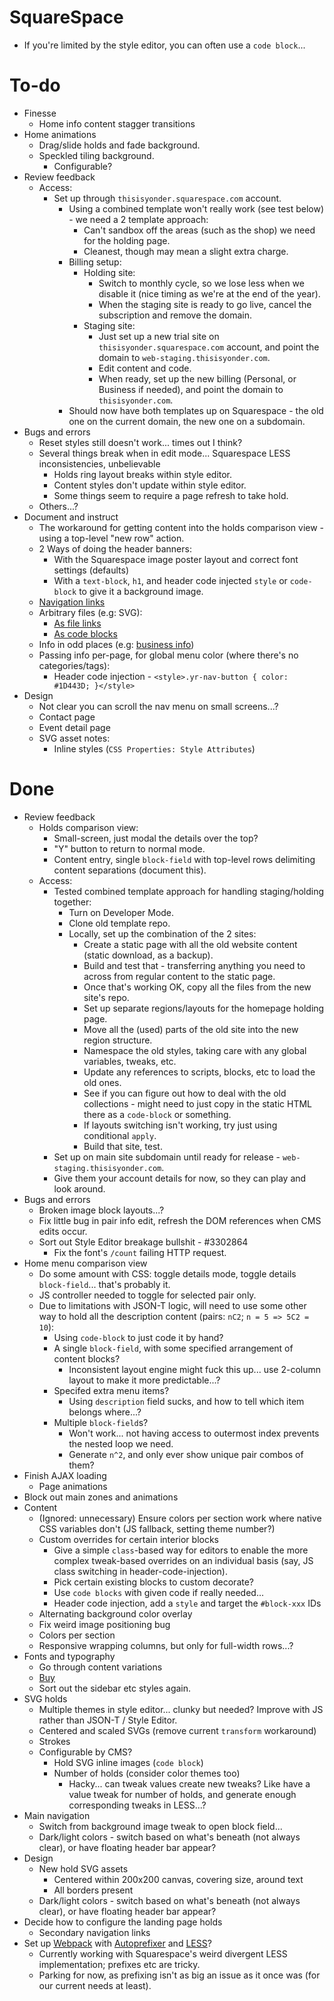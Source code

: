 # SquareSpace

- If you're limited by the style editor, you can often use a `code block`...

# To-do

- Finesse
    - Home info content stagger transitions
- Home animations
    - Drag/slide holds and fade background.
    - Speckled tiling background.
        - Configurable?
- Review feedback
    - Access:
        - Set up through `thisisyonder.squarespace.com` account.
            - Using a combined template won't really work (see test below) - we need a 2 template approach:
                - Can't sandbox off the areas (such as the shop) we need for the holding page.
                - Cleanest, though may mean a slight extra charge.
            - Billing setup:
                - Holding site:
                    - Switch to monthly cycle, so we lose less when we disable it (nice timing as we're at the end of the year).
                    - When the staging site is ready to go live, cancel the subscription and remove the domain.
                - Staging site:
                    - Just set up a new trial site on `thisisyonder.squarespace.com` account, and point the domain to `web-staging.thisisyonder.com`.
                    - Edit content and code.
                    - When ready, set up the new billing (Personal, or Business if needed), and point the domain to `thisisyonder.com`.
            - Should now have both templates up on Squarespace - the old one on the current domain, the new one on a subdomain.
- Bugs and errors
    - Reset styles still doesn't work... times out I think?
    - Several things break when in edit mode... Squarespace LESS inconsistencies, unbelievable
        - Holds ring layout breaks within style editor.
        - Content styles don't update within style editor.
        - Some things seem to require a page refresh to take hold.
    - Others...?
- Document and instruct
    - The workaround for getting content into the holds comparison view - using a top-level "new row" action.
    - 2 Ways of doing the header banners:
        - With the Squarespace image poster layout and correct font settings (defaults)
        - With a `text-block`, `h1`, and header code injected `style` or `code-block` to give it a background image.
    - [Navigation links](https://support.squarespace.com/hc/en-us/articles/205814758-Using-links-in-your-navigation)
    - Arbitrary files (e.g: SVG):
        - [As file links](https://support.squarespace.com/hc/en-us/articles/205813928)
        - [As code blocks](https://answers.squarespace.com/questions/5898/can-i-upload-a-svg-file-to-the-image-block.html)
    - Info in odd places (e.g: [business info](https://support.squarespace.com/hc/en-us/articles/212872328))
    - Passing info per-page, for global menu color (where there's no categories/tags):
        - Header code injection - `<style>.yr-nav-button { color: #1D443D; }</style>`
- Design
    - Not clear you can scroll the nav menu on small screens...?
    - Contact page
    - Event detail page
    - SVG asset notes:
        - Inline styles (`CSS Properties: Style Attributes`)

# Done

- Review feedback
    - Holds comparison view:
        - Small-screen, just modal the details over the top?
        - "Y" button to return to normal mode.
        - Content entry, single `block-field` with top-level rows delimiting content separations (document this).
    - Access:
        - Tested combined template approach for handling staging/holding together:
            - Turn on Developer Mode.
            - Clone old template repo.
            - Locally, set up the combination of the 2 sites:
                - Create a static page with all the old website content (static download, as a backup).
                - Build and test that - transferring anything you need to across from regular content to the static page.
                - Once that's working OK, copy all the files from the new site's repo.
                - Set up separate regions/layouts for the homepage holding page.
                - Move all the (used) parts of the old site into the new region structure.
                - Namespace the old styles, taking care with any global variables, tweaks, etc.
                - Update any references to scripts, blocks, etc to load the old ones.
                - See if you can figure out how to deal with the old collections - might need to just copy in the static HTML there as a `code-block` or something.
                - If layouts switching isn't working, try just using conditional `apply`.
                - Build that site, test.
        - Set up on main site subdomain until ready for release - `web-staging.thisisyonder.com`.
        - Give them your account details for now, so they can play and look around.
- Bugs and errors
    - Broken image block layouts...?
    - Fix little bug in pair info edit, refresh the DOM references when CMS edits occur.
    - Sort out Style Editor breakage bullshit - #3302864
        - Fix the font's `/count` failing HTTP request.
- Home menu comparison view
    - Do some amount with CSS: toggle details mode, toggle details `block-field`... that's probably it.
    - JS controller needed to toggle for selected pair only.
    - Due to limitations with JSON-T logic, will need to use some other way to hold all the description content (pairs: `nC2`; `n = 5 => 5C2 = 10`):
        - Using `code-block` to just code it by hand?
        - A single `block-field`, with some specified arrangement of content blocks?
            - Inconsistent layout engine might fuck this up... use 2-column layout to make it more predictable...?
        - Specifed extra menu items?
            - Using `description` field sucks, and how to tell which item belongs where...?
        - Multiple `block-field`s?
            - Won't work... not having access to outermost index prevents the nested loop we need.
            - Generate `n^2`, and only ever show unique pair combos of them?
- Finish AJAX loading
    - Page animations
- Block out main zones and animations
- Content
    - (Ignored: unnecessary) Ensure colors per section work where native CSS variables don't (JS fallback, setting theme number?)
    - Custom overrides for certain interior blocks
        - Give a simple `class`-based way for editors to enable the more complex tweak-based overrides on an individual basis (say, JS class switching in header-code-injection).
        - Pick certain existing blocks to custom decorate?
        - Use `code blocks` with given code if really needed...
        - Header code injection, add a `style` and target the `#block-xxx` IDs
    - Alternating background color overlay
    - Fix weird image positioning bug
    - Colors per section
    - Responsive wrapping columns, but only for full-width rows...?
- Fonts and typography
    - Go through content variations
    - [Buy](https://www.myfonts.com/cart/432948577)
    - Sort out the sidebar etc styles again.
- SVG holds
    - Multiple themes in style editor... clunky but needed? Improve with JS rather than JSON-T / Style Editor.
    - Centered and scaled SVGs (remove current `transform` workaround)
    - Strokes
    - Configurable by CMS?
        - Hold SVG inline images (`code block`)
        - Number of holds (consider color themes too)
            - Hacky... can tweak values create new tweaks? Like have a value tweak for number of holds, and generate enough corresponding tweaks in LESS...?
- Main navigation
    - Switch from background image tweak to open block field...
    - Dark/light colors - switch based on what's beneath (not always clear), or have floating header bar appear?
- Design
    - New hold SVG assets
        - Centered within 200x200 canvas, covering size, around text
        - All borders present
    - Dark/light colors - switch based on what's beneath (not always clear), or have floating header bar appear?
- Decide how to configure the landing page holds
    - Secondary navigation links
- Set up [Webpack](https://github.com/webpack-contrib/extract-text-webpack-plugin/blob/webpack-1/README.md) with [Autoprefixer](https://github.com/postcss/autoprefixer#webpack) and [LESS](https://github.com/webpack-contrib/less-loader)?
    - Currently working with Squarespace's weird divergent LESS implementation; prefixes etc are tricky.
    - Parking for now, as prefixing isn't as big an issue as it once was (for our current needs at least).